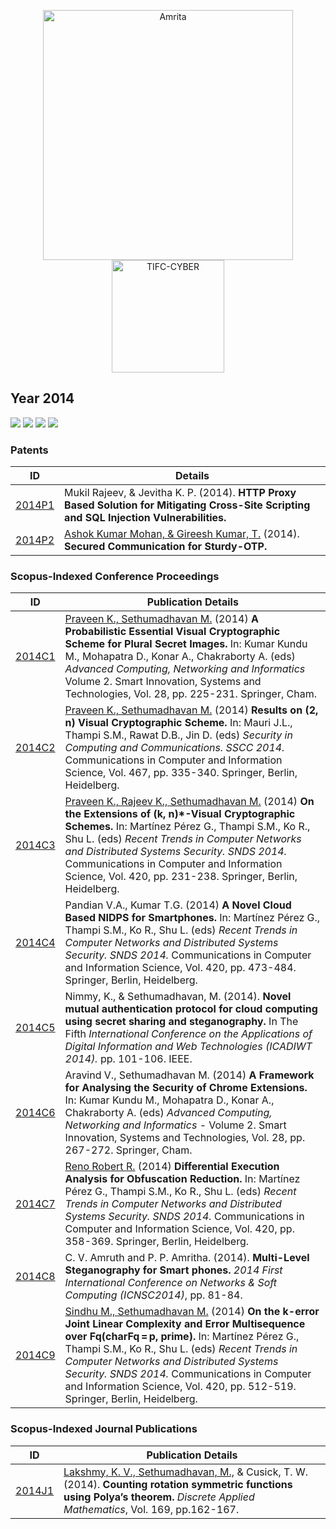 <p align="center">
    <img src="https://amrita-tifac-cyber-blockchain.github.io/Amrita-TIFAC-Cyber-Blockchain/AVV_PNG.png" alt ="Amrita" width="400" />
    <img src="https://amrita.edu/wp-content/uploads/2021/09/1597668744269.jpg" alt ="TIFC-CYBER" width="180" />
</p>

## Year 2014
![](https://img.shields.io/badge/Year-2014-brightgreen)  ![](https://img.shields.io/badge/Patent-2-brightgreen) ![](https://img.shields.io/badge/Scopus_Conference-9-brightgreen) ![](https://img.shields.io/badge/Scopus_Journal-1-brightgreen) 

### Patents

| ID | Details |
| --- | ---------------------------- |
| [2014P1]() |	Mukil Rajeev, & Jevitha K. P. (2014). **HTTP Proxy Based Solution for Mitigating Cross-Site Scripting and SQL Injection Vulnerabilities.** |
| [2014P2]() |	[Ashok Kumar Mohan,  & Gireesh Kumar, T.]() (2014). **Secured Communication for Sturdy-OTP.** |

### Scopus-Indexed Conference Proceedings

| ID | Publication Details |
| --- | ---------------------------- |
| [2014C1]() |	[Praveen K., Sethumadhavan M.]() (2014) **A Probabilistic Essential Visual Cryptographic Scheme for Plural Secret Images.** In: Kumar Kundu M., Mohapatra D., Konar A., Chakraborty A. (eds) _Advanced Computing, Networking and Informatics_ Volume 2. Smart Innovation, Systems and Technologies, Vol. 28, pp. 225-231. Springer, Cham. |
| [2014C2]() |	[Praveen K., Sethumadhavan M.]() (2014) **Results on (2, n) Visual Cryptographic Scheme.** In: Mauri J.L., Thampi S.M., Rawat D.B., Jin D. (eds) _Security in Computing and Communications. SSCC 2014._ Communications in Computer and Information Science, Vol. 467, pp. 335-340. Springer, Berlin, Heidelberg. |
| [2014C3]() |	[Praveen K., Rajeev K., Sethumadhavan M.]() (2014) **On the Extensions of (k, n)\*-Visual Cryptographic Schemes.** In: Martínez Pérez G., Thampi S.M., Ko R., Shu L. (eds) _Recent Trends in Computer Networks and Distributed Systems Security. SNDS 2014._ Communications in Computer and Information Science, Vol. 420, pp. 231-238. Springer, Berlin, Heidelberg. |
| [2014C4]() | Pandian V.A., Kumar T.G. (2014) **A Novel Cloud Based NIDPS for Smartphones.** In: Martínez Pérez G., Thampi S.M., Ko R., Shu L. (eds) _Recent Trends in Computer Networks and Distributed Systems Security. SNDS 2014._ Communications in Computer and Information Science, Vol. 420, pp. 473-484. Springer, Berlin, Heidelberg. |
| [2014C5]() |	Nimmy, K., & Sethumadhavan, M. (2014). **Novel mutual authentication protocol for cloud computing using secret sharing and steganography.** In The Fifth _International Conference on the Applications of Digital Information and Web Technologies (ICADIWT 2014)._ pp. 101-106. IEEE. |
| [2014C6]() |	Aravind V., Sethumadhavan M. (2014) **A Framework for Analysing the Security of Chrome Extensions.** In: Kumar Kundu M., Mohapatra D., Konar A., Chakraborty A. (eds) _Advanced Computing, Networking and Informatics_ - Volume 2. Smart Innovation, Systems and Technologies, Vol. 28, pp. 267-272. Springer, Cham. | 
| [2014C7]() |	[Reno Robert R.]() (2014) **Differential Execution Analysis for Obfuscation Reduction.** In: Martínez Pérez G., Thampi S.M., Ko R., Shu L. (eds) _Recent Trends in Computer Networks and Distributed Systems Security. SNDS 2014._ Communications in Computer and Information Science, Vol. 420, pp. 358-369. Springer, Berlin, Heidelberg. | 
| [2014C8]() |	C. V. Amruth and P. P. Amritha. (2014). **Multi-Level Steganography for Smart phones.** _2014 First International Conference on Networks & Soft Computing (ICNSC2014)_, pp. 81-84. |
| [2014C9]() |	[Sindhu M., Sethumadhavan M.]() (2014) **On the k-error Joint Linear Complexity and Error Multisequence over Fq(charFq = p, prime).** In: Martínez Pérez G., Thampi S.M., Ko R., Shu L. (eds) _Recent Trends in Computer Networks and Distributed Systems Security. SNDS 2014._ Communications in Computer and Information Science, Vol. 420, pp. 512-519. Springer, Berlin, Heidelberg. |

### Scopus-Indexed Journal Publications

| ID | Publication Details |
| --- | ---------------------------- |
| [2014J1]() | [Lakshmy, K. V., Sethumadhavan, M.,]() & Cusick,  T. W. (2014). **Counting rotation symmetric functions using Polya’s theorem.** _Discrete Applied Mathematics_, Vol. 169, pp.162-167. |
